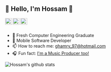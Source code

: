 ## 👋 Hello, I'm Hossam 👋


<a href="https://linkedin.com/in/hossam-elghamry-035180164">
  <img align="left" alt="Siddharth's Linkdein" width="22px" src="https://cdn.jsdelivr.net/npm/simple-icons@v3/icons/linkedin.svg" />
</a>
<a href="https://instagram.com/flarize_/">
  <img align="left" alt="Hossam's Instagram" width="22px" src="https://cdn.jsdelivr.net/npm/simple-icons@v3/icons/instagram.svg" />
</a>
<a href="https://www.youtube.com/channel/UCZ8rNhEA2ei2IgouQoUQO7A">
  <img align="left" alt="Hossam's Youtube" width="22px" src="https://cdn.jsdelivr.net/npm/simple-icons@v3/icons/youtube.svg" />
</a>

<br/>
<br/>

- 🔭 Fresh Computer Engineering Graduate
- 📱   Mobile Software Developer
- 📫 How to reach me: ghamry_97@hotmail.com
- 🎧 Fun fact: [I'm a Music Producer too!](https://open.spotify.com/artist/5VYUbhKpehcGwceLDeb1WU)

![Hossam's github stats](https://github-readme-stats.vercel.app/api?username=HossamElghamry&hide=contribs,issues)
